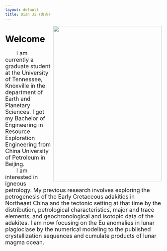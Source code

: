 ```yaml
---
layout: default
title: Dian Ji (吉点)
---
```

<img align="right" src="https://dian01811.github.io/files/photo.jpg" width="350" height="500">

# <span style="color:black">Welcome</span>
  
<font size=4>&emsp;&emsp;I am currently a graduate student at the University of Tennessee, Knoxville in the department of Earth and Planetary Sciences. I got my Bachelor of Engineering in Resource Exploration Engineering from China University of Petroleum in Beijing.<br>&emsp;&emsp;I am interested in igneous petrology. My previous research involves exploring the petrogenesis of the Early Cretaceous adakities in Northeast China and the tectonic setting at that time by the distribution, petrological characteristics, major and trace elements, and geochronological and isotopic data of the adakites. I am now focusing on the Eu anomalies in lunar plagioclase by the numerical modeling to the published crystallization sequences and cumulate products of lunar magma ocean.</font>

